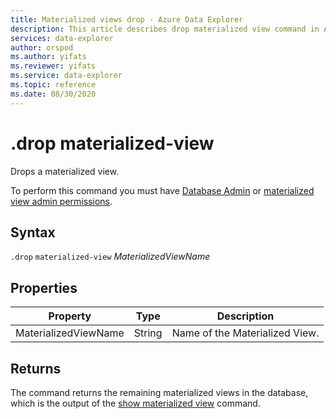 ```yaml
---
title: Materialized views drop - Azure Data Explorer
description: This article describes drop materialized view command in Azure Data Explorer.
services: data-explorer
author: orspod
ms.author: yifats
ms.reviewer: yifats
ms.service: data-explorer
ms.topic: reference
ms.date: 08/30/2020
---
```

# .drop materialized-view 

Drops a materialized view.

To perform this command you must have [Database Admin](../access-control/role-based-authorization.md) or [materialized view admin permissions](materialized-view-overview.md#security-roles-and-permissions).

## Syntax

`.drop` `materialized-view` *MaterializedViewName*

## Properties

| Property | Type| Description |
|----------------|-------|-----|
| MaterializedViewName| String| Name of the Materialized View.|

## Returns

The command returns the remaining materialized views in the database, which is the output of the [show materialized view](materialized-view-show-commands.md#show-materialized-view) command.
